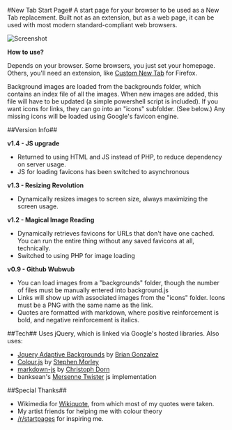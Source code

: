#New Tab Start Page#
A start page for your browser to be used as a New Tab replacement. Built not as an extension, but as a web page, it can be used with most modern standard-compliant web browsers.

![Screenshot](http://i.imgur.com/o55MuXp.jpg)

**How to use?**

Depends on your browser. Some browsers, you just set your homepage. Others, you'll need an extension, like [Custom New Tab](https://addons.mozilla.org/en-US/firefox/addon/custom-new-tab/) for Firefox.

Background images are loaded from the backgrounds folder, which contains an index file of all the images. When new images are added, this file will have to be updated (a simple powershell script is included).  If you want icons for links, they can go into an "icons" subfolder. (See below.) Any missing icons will be loaded using Google's favicon engine.

##Version Info##

**v1.4 - JS upgrade**

- Returned to using HTML and JS instead of PHP, to reduce dependency on server usage.
- JS for loading favicons has been switched to asynchronous

**v1.3 - Resizing Revolution**

- Dynamically resizes images to screen size, always maximizing the screen usage.

**v1.2 - Magical Image Reading**

- Dynamically retrieves favicons for URLs that don't have one cached. You can run the entire thing without any saved favicons at all, technically.
- Switched to using PHP for image loading

**v0.9 - Github Wubwub**

- You can load images from a "backgrounds" folder, though the number of files must be manually entered into background.js
- Links will show up with associated images from the "icons" folder. Icons must be a PNG with the same name as the link.
- Quotes are formatted with markdown, where positive reinforcement is bold, and negative reinforcement is italics.

##Tech##
Uses jQuery, which is linked via Google's hosted libraries. Also uses:

- [Jquery Adaptive Backgrounds](http://briangonzalez.github.io/jquery.adaptive-backgrounds.js/) by [Brian Gonzalez](http://briangonzalez.org/)
- [Colour.js](http://code.stephenmorley.org/javascript/colour-handling-and-processing/) by [Stephen Morley](http://stephenmorley.org/)
- [markdown-js](https://github.com/cadorn/markdown-js) by [Christoph Dorn](www.christophdorn.com/)
- banksean's [Mersenne Twister](https://gist.github.com/banksean/300494) js implementation

##Special Thanks##
- Wikimedia for [Wikiquote](en.wikiquote.org/), from which most of my quotes were taken.
- My artist friends for helping me with colour theory
- [/r/startpages](https://www.reddit.com/r/startpages) for inspiring me.
